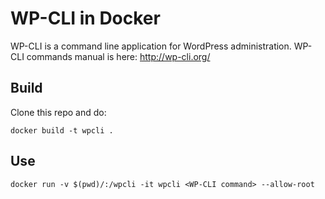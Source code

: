 # WP-CLI in Docker

WP-CLI is a command line application for WordPress administration.
WP-CLI commands manual is here: http://wp-cli.org/

## Build

Clone this repo and do:

```docker build -t wpcli . ```

## Use

```docker run -v $(pwd)/:/wpcli -it wpcli <WP-CLI command> --allow-root```
